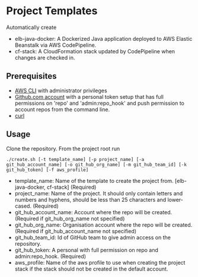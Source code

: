 # Project Templates

Automatically create 

* elb-java-docker: A Dockerized Java application deployed to AWS Elastic Beanstalk via AWS CodePipeline.
* cf-stack: A CloudFormation stack updated by CodePipeline when changes are checked in.

## Prerequisites

* [AWS CLI](https://docs.aws.amazon.com/cli/latest/userguide/installing.html) with administrator privileges
* [Github.com account](https://github.com) with a personal token setup that has full permissions on 'repo' and 'admin:repo_hook' and push permission to account repos from the command line.
* [curl](https://curl.haxx.se/)
 	 

## Usage

Clone the repository. From the project root run

	./create.sh [-t template_name] [-p project_name] [-a git_hub_account_name] [-o git_hub_org_name] [-m git_hub_team_id] [-k git_hub_token] [-f aws_profile]
 
 * template_name: Name of the template to create the project from. \[elb-java-docker, cf-stack\] (Required)
 * project_name: Name of the project. It should only contain letters and numbers and hyphens, should be less than 25 characters and lower-cased. (Required)
 * git_hub_account_name: Account where the repo will be created. (Required if git_hub_org_name not specified)
 * git_hub_org_name: Organisation account where the repo will be created. (Required if git_hub_account_name not specified)
 * git_hub_team_id: Id of GitHub team to give admin access on the repository.
 * git_hub_token: A personal with full permission on repo and admin:repo_hook. (Required)
 * aws_profile: Name of the aws profile to use when creating the project stack if the stack should not be created in the default account.
